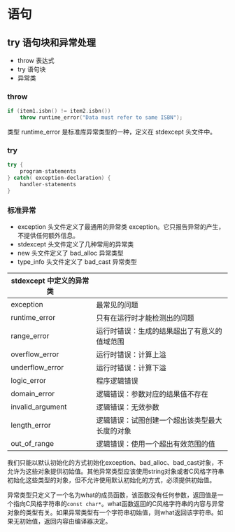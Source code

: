 # 语句

## try 语句块和异常处理

- throw 表达式
- try 语句块
- 异常类

### throw

```cpp
if (item1.isbn() != item2.isbn())
    throw runtime_error("Data must refer to same ISBN");
```

类型 runtime_error 是标准库异常类型的一种，定义在 stdexcept 头文件中。

### try

```cpp
try {
    program-statements
} catch( exception-declaration) {
    handler-statements
}
```

### 标准异常

- exception 头文件定义了最通用的异常类 exception。它只报告异常的产生，不提供任何额外信息。
- stdexcept 头文件定义了几种常用的异常类
- new 头文件定义了 bad_alloc 异常类型
- type_info 头文件定义了 bad_cast 异常类型

| stdexcept 中定义的异常类 |                                                |
| ------------------------ | ---------------------------------------------- |
| exception                | 最常见的问题                                   |
| runtime_error            | 只有在运行时才能检测出的问题                   |
| range_error              | 运行时错误：生成的结果超出了有意义的值域范围   |
| overflow_error           | 运行时错误：计算上溢                           |
| underflow_error          | 运行时错误：计算下溢                           |
| logic_error              | 程序逻辑错误                                   |
| domain_error             | 逻辑错误：参数对应的结果值不存在               |
| invalid_argument         | 逻辑错误：无效参数                             |
| length_error             | 逻辑错误：试图创建一个超出该类型最大长度的对象 |
| out_of_range             | 逻辑错误：使用一个超出有效范围的值             |

我们只能以默认初始化的方式初始化exception、bad_alloc、bad_cast对象，不允许为这些对象提供初始值。其他异常类型应该使用string对象或者C风格字符串初始化这些类型的对象，但不允许使用默认初始化的方式，必须提供初始值。

异常类型只定义了一个名为what的成员函数，该函数没有任何参数，返回值是一个指向C风格字符串的`const char*`。what函数返回的C风格字符串的内容与异常对象的类型有关。如果异常类型有一个字符串初始值，则what返回该字符串。如果无初始值，返回内容由编译器决定。
